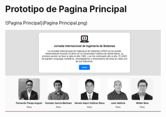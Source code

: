 # Prototipo de Pagina Principal

![Pagina Principal](Pagina Principal.png)

![Pagina Principal](bottom.png)

